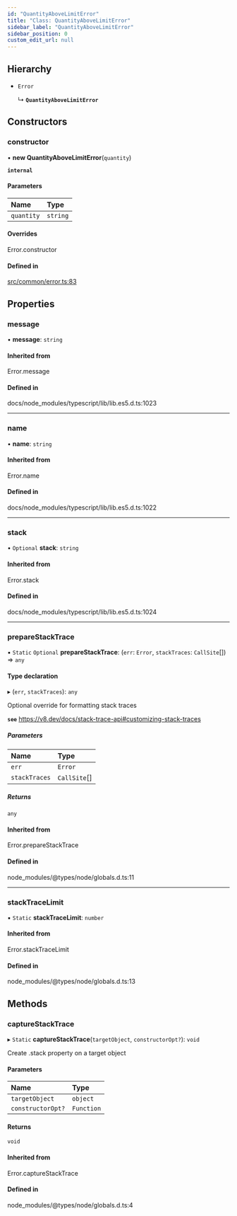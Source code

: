 ```yaml
---
id: "QuantityAboveLimitError"
title: "Class: QuantityAboveLimitError"
sidebar_label: "QuantityAboveLimitError"
sidebar_position: 0
custom_edit_url: null
---
```


## Hierarchy

- `Error`

  ↳ **`QuantityAboveLimitError`**

## Constructors

### constructor

• **new QuantityAboveLimitError**(`quantity`)

**`internal`**

#### Parameters

| Name       | Type     |
| :--------- | :------- |
| `quantity` | `string` |

#### Overrides

Error.constructor

#### Defined in

[src/common/error.ts:83](https://github.com/PrasoonPratham/nftlabs-sdk-ts/blob/3077f6d/src/common/error.ts#L83)

## Properties

### message

• **message**: `string`

#### Inherited from

Error.message

#### Defined in

docs/node_modules/typescript/lib/lib.es5.d.ts:1023

---

### name

• **name**: `string`

#### Inherited from

Error.name

#### Defined in

docs/node_modules/typescript/lib/lib.es5.d.ts:1022

---

### stack

• `Optional` **stack**: `string`

#### Inherited from

Error.stack

#### Defined in

docs/node_modules/typescript/lib/lib.es5.d.ts:1024

---

### prepareStackTrace

▪ `Static` `Optional` **prepareStackTrace**: (`err`: `Error`, `stackTraces`: `CallSite`[]) => `any`

#### Type declaration

▸ (`err`, `stackTraces`): `any`

Optional override for formatting stack traces

**`see`** https://v8.dev/docs/stack-trace-api#customizing-stack-traces

##### Parameters

| Name          | Type         |
| :------------ | :----------- |
| `err`         | `Error`      |
| `stackTraces` | `CallSite`[] |

##### Returns

`any`

#### Inherited from

Error.prepareStackTrace

#### Defined in

node_modules/@types/node/globals.d.ts:11

---

### stackTraceLimit

▪ `Static` **stackTraceLimit**: `number`

#### Inherited from

Error.stackTraceLimit

#### Defined in

node_modules/@types/node/globals.d.ts:13

## Methods

### captureStackTrace

▸ `Static` **captureStackTrace**(`targetObject`, `constructorOpt?`): `void`

Create .stack property on a target object

#### Parameters

| Name              | Type       |
| :---------------- | :--------- |
| `targetObject`    | `object`   |
| `constructorOpt?` | `Function` |

#### Returns

`void`

#### Inherited from

Error.captureStackTrace

#### Defined in

node_modules/@types/node/globals.d.ts:4
